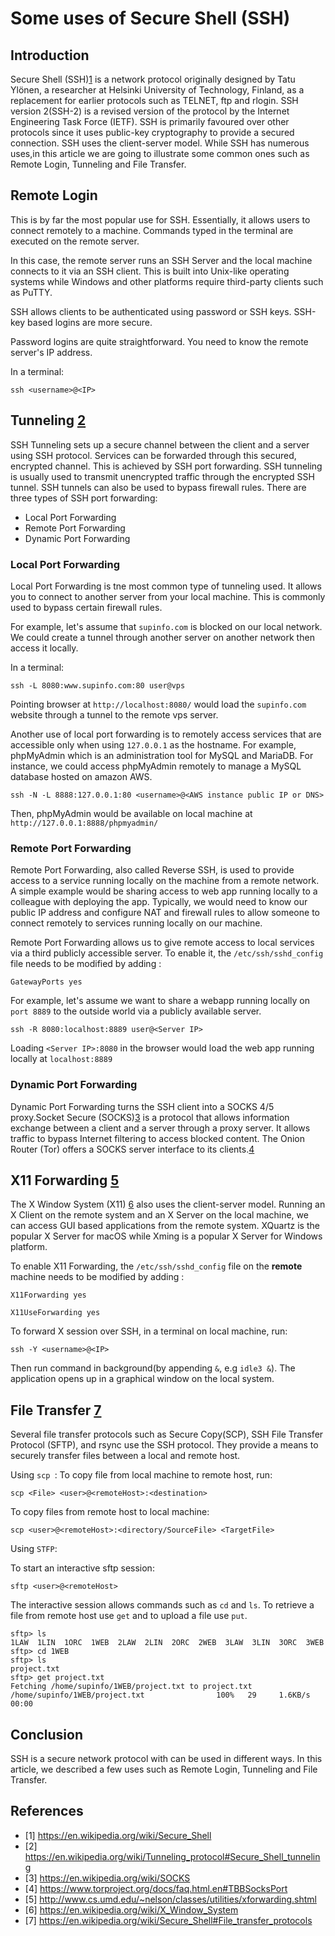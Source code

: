 # Some uses of Secure Shell (SSH)

## Introduction
Secure Shell (SSH)[1](https://en.wikipedia.org/wiki/Secure_Shell) is a network protocol originally designed by Tatu Ylönen, a researcher at Helsinki University of Technology, Finland, as a replacement for earlier protocols such as TELNET, ftp and rlogin. SSH version 2(SSH-2) is a revised version of the protocol by the Internet Engineering Task Force (IETF). SSH is primarily favoured over other protocols since it uses public-key cryptography to provide a secured connection. SSH uses the client-server model. While SSH has numerous uses,in this article we are going to illustrate some common ones such as Remote Login,  Tunneling and File Transfer. 

## Remote Login
This is by far the most popular use for SSH. Essentially, it allows users to connect remotely to a machine. Commands typed in the terminal are executed on the remote server. 

In this case, the remote server runs an SSH Server and the local machine connects to it via an SSH client. This is built into Unix-like operating systems while Windows and other platforms require third-party clients such as PuTTY.

SSH allows clients to be authenticated using password or SSH keys. SSH-key based logins are more secure.

Password logins are quite straightforward. You need to know the remote server's IP address.

In a terminal:
```shell
ssh <username>@<IP>
```

## Tunneling [2](https://en.wikipedia.org/wiki/Tunneling_protocol#Secure_Shell_tunneling) 

SSH Tunneling sets up a secure channel between the client and a server using SSH protocol. Services can be forwarded through this secured, encrypted channel. This is achieved by SSH port forwarding. SSH tunneling is usually used to transmit unencrypted traffic through the encrypted SSH tunnel. SSH tunnels can also be used to bypass firewall rules. There are three types of SSH port forwarding:
- Local Port Forwarding
- Remote Port Forwarding
- Dynamic Port Forwarding

### Local Port Forwarding
Local Port Forwarding is tne most common type of tunneling used. It allows you to connect to another server from your local machine. This is commonly used to bypass certain firewall rules. 

For example, let's assume that `supinfo.com` is blocked on our local network. We could create a tunnel through another server on another network then access it locally.

In a terminal:


```shell
ssh -L 8080:www.supinfo.com:80 user@vps
```
Pointing browser at `http://localhost:8080/` would load the `supinfo.com` website through a tunnel to the remote vps server.

Another use of local port forwarding is to remotely access services that are accessible only when using `127.0.0.1` as the hostname. For example, phpMyAdmin which is an administration tool for MySQL and MariaDB. For instance, we could access phpMyAdmin remotely to manage a MySQL database hosted on amazon AWS. 

```shell
ssh -N -L 8888:127.0.0.1:80 <username>@<AWS instance public IP or DNS>
```
Then, phpMyAdmin would be available on local machine at `http://127.0.0.1:8888/phpmyadmin/`

### Remote Port Forwarding
Remote Port Forwarding, also called Reverse SSH, is used to provide access to a service running locally on the machine from a remote network. A simple example would be sharing access to web app running locally to a colleague with deploying the app. Typically, we would need to know our public IP address and configure NAT and firewall rules to allow someone to connect remotely to services running locally on our machine. 

Remote Port Forwarding allows us to give remote access to local services via a third publicly accessible server. To enable it, the `/etc/ssh/sshd_config` file needs to be modified by adding :

```shell
GatewayPorts yes
```

For example, let's assume we want to share a webapp running locally on `port 8889` to the outside world via a publicly available server.

```shell
ssh -R 8080:localhost:8889 user@<Server IP>
```

Loading `<Server IP>:8080`  in the browser would load the web app running locally at `localhost:8889`

### Dynamic Port Forwarding

Dynamic Port Forwarding turns the SSH client into a SOCKS 4/5 proxy.Socket Secure (SOCKS)[3](https://en.wikipedia.org/wiki/SOCKS) is a protocol that allows information exchange between a client and a server through a proxy server. It allows traffic to bypass Internet filtering to access blocked content. The Onion Router (Tor) offers a SOCKS server interface to its clients.[4](https://www.torproject.org/docs/faq.html.en#TBBSocksPort)

## X11 Forwarding [5](http://www.cs.umd.edu/~nelson/classes/utilities/xforwarding.shtml)

The X Window System (X11) [6](https://en.wikipedia.org/wiki/X_Window_System) also uses the client-server model. Running an X Client on the remote system and an X Server on the local machine, we can access GUI based applications from the remote system. XQuartz is the popular X Server for macOS while Xming is a popular X Server for Windows platform.

To enable X11 Forwarding, the `/etc/ssh/sshd_config` file on the __remote__ machine needs to be modified by adding :

```shell
X11Forwarding yes

X11UseForwarding yes
```

To forward X session over SSH, in a terminal on local machine, run:
```shell
ssh -Y <username>@<IP>
``` 
Then run command in background(by appending `&`, e.g `idle3 &`). The application opens up in a graphical window on the local system.

## File Transfer [7](https://en.wikipedia.org/wiki/Secure_Shell#File_transfer_protocols)

Several file transfer protocols such as Secure Copy(SCP), SSH File Transfer Protocol (SFTP), and rsync use the SSH protocol. They provide a means to securely transfer files between a local and remote host. 

Using `scp `:
To copy file from local machine to remote host, run:
```shell
scp <File> <user>@<remoteHost>:<destination>
```

To copy files from remote host to local machine:
```shell
scp <user>@<remoteHost>:<directory/SourceFile> <TargetFile>
```

Using `STFP`:

To start an interactive sftp session:
```shell
sftp <user>@<remoteHost>
```
The interactive session allows commands such as `cd` and `ls`. To retrieve a file from remote host use `get` and to upload a file use `put`.

```shell
sftp> ls
1LAW  1LIN  1ORC  1WEB  2LAW  2LIN  2ORC  2WEB  3LAW  3LIN  3ORC  3WEB  
sftp> cd 1WEB
sftp> ls
project.txt  
sftp> get project.txt
Fetching /home/supinfo/1WEB/project.txt to project.txt
/home/supinfo/1WEB/project.txt                100%   29     1.6KB/s   00:00 
```

## Conclusion
SSH is a secure network protocol with can be used in different ways. In this article, we described a few uses such as Remote Login, Tunneling and File Transfer. 

## References
- [1] https://en.wikipedia.org/wiki/Secure_Shell
- [2] https://en.wikipedia.org/wiki/Tunneling_protocol#Secure_Shell_tunneling
- [3] https://en.wikipedia.org/wiki/SOCKS
- [4] https://www.torproject.org/docs/faq.html.en#TBBSocksPort
- [5] http://www.cs.umd.edu/~nelson/classes/utilities/xforwarding.shtml
- [6] https://en.wikipedia.org/wiki/X_Window_System
- [7] https://en.wikipedia.org/wiki/Secure_Shell#File_transfer_protocols
